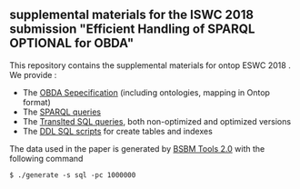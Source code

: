 supplemental materials for the ISWC 2018 submission "Efficient Handling of SPARQL OPTIONAL for OBDA"
--------------------------------------------------------------------------------------------------

This repository contains the supplemental materials  for ontop ESWC 2018 .
We provide :

- The [OBDA Sepecification](obda) (including ontologies, mapping in Ontop format)
- The [SPARQL queries](sparql) 
- The [Translted SQL queries](sql), both non-optimized and optimized versions
- The [DDL SQL scripts](ddl) for create tables and indexes

The data used in the paper is generated by [BSBM Tools 2.0](https://sourceforge.net/projects/bsbmtools/) with the following command

```
$ ./generate -s sql -pc 1000000
```



